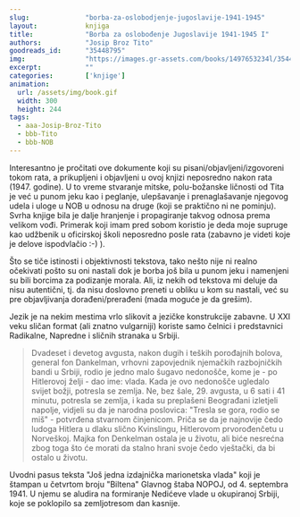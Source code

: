 ```yaml
---
slug:              "borba-za-oslobodjenje-jugoslavije-1941-1945"
layout:            knjiga
title:             "Borba za oslobođenje Jugoslavije 1941-1945 I"
authors:           "Josip Broz Tito"
goodreads_id:      "35448795"
img:               "https://images.gr-assets.com/books/1497653234l/35448795.jpg"
excerpt:           ""
categories:        ['knjige']
animation:
  url: /assets/img/book.gif
  width: 300
  height: 244
tags:
  - aaa-Josip-Broz-Tito
  - bbb-Tito
  - bbb-NOB  
---
```


Interesantno je pročitati ove dokumente koji su pisani/objavljeni/izgovoreni tokom rata, a prikupljeni i objavljeni u 
ovoj knjizi neposredno nakon rata (1947. godine). U to vreme stvaranje mitske, polu-božanske ličnosti od Tita je već u 
punom jeku kao i peglanje, ulepšavanje i prenaglašavanje njegovog udela i uloge u NOB u odnosu na druge (koji se 
praktično ni ne pominju). Svrha knjige bila je dalje hranjenje i propagiranje takvog odnosa prema velikom vođi. Primerak 
koji imam pred sobom koristio je deda moje supruge kao udžbenik u oficirskoj školi neposredno posle rata (zabavno je 
videti koje je delove ispodvlačio :-) ).

Što se tiče istinosti i objektivnosti tekstova, tako nešto nije ni realno očekivati pošto su oni nastali dok je borba 
još bila u punom jeku i namenjeni su bili borcima za podizanje morala. Ali, iz nekih od tekstova mi deluje da nisu 
autentični, tj. da nisu doslovno preneti u obliku u kom su nastali, već su pre objavljivanja dorađeni/prerađeni (mada 
moguće je da grešim).

Jezik je na nekim mestima vrlo slikovit a jezičke konstrukcije zabavne. U XXI veku sličan format (ali znatno vulgarniji) 
koriste samo čelnici i predstavnici Radikalne, Napredne i sličnih stranaka u Srbiji.

<blockquote>
Dvadeset i devetog avgusta, nakon dugih i teških porođajnih bolova, general fon Dankelman, vrhovni zapovjednik njemačkih 
razbojničkih bandi u Srbiji, rodio je jedno malo šugavo nedonošče, kome je - po Hitlerovoj želji - dao ime: vlada. Kada 
je ovo nedonošče ugledalo svijet božji, potresla se zemlja. Ne, bez šale, 29. avgusta, u 6 sati i 41 minutu, potresla se 
zemlja, i kada su preplašeni Beograđani izletjeli napolje, vidjeli su da je narodna poslovica: "Tresla se gora, rodio se 
miš" - potvrđena stvarnom činjenicom. Priča se da je najnovije čedo ludoga Hitlera u dlaku slično Kvinslingu, Hitlerovom 
prvorođenčetu u Norveškoj. Majka fon Denkelman ostala je u životu, ali biće nesrećna zbog toga što će morati da stalno 
hrani svoje čedo vještački, da bi ostalo u životu.
</blockquote>

Uvodni pasus teksta "Još jedna izdajnička marionetska vlada" koji je štampan u četvrtom broju "Biltena" Glavnog štaba 
NOPOJ, od 4. septembra 1941. U njemu se aludira na formiranje Nedićeve vlade u okupiranoj Srbiji, koje se poklopilo sa 
zemljotresom dan kasnije.